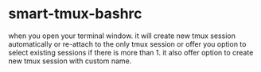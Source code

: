 # smart-tmux-bashrc
when you open your terminal window. it will create new tmux session automatically or re-attach to the only tmux session or offer you option to select  existing sessions if there is more than 1. it also offer option to create new tmux session with custom name.
